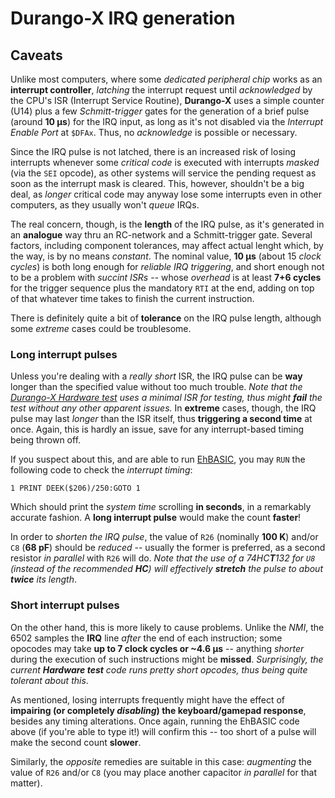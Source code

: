 # Durango-X IRQ generation

## Caveats

Unlike most computers, where some _dedicated peripheral chip_ works as an **interrupt controller**, _latching_ the interrupt request
until _acknowledged_ by the CPU's ISR (Interrupt Service Routine), **Durango-X** uses a simple counter (U14) plus a few
_Schmitt-trigger_ gates for the generation of a brief pulse (around **10 µs**) for the IRQ input, as long as it's not disabled via
the _Interrupt Enable Port_ at `$DFAx`. Thus, no _acknowledge_ is possible or necessary.

Since the IRQ pulse is not latched, there is an increased risk of losing interrupts whenever some _critical code_ is executed with
interrupts _masked_ (via the `SEI` opcode), as other systems will service the pending request as soon as the interrupt mask is cleared.
This, however, shouldn't be a big deal, as _longer_ critical code may anyway lose some interrupts even in other computers, as they
usually won't _queue_ IRQs.

The real concern, though, is the **length** of the IRQ pulse, as it's generated in an **analogue** way thru an RC-network and a
Schmitt-trigger gate. Several factors, including component tolerances, may affect actual lenght which, by the way, is by no means
_constant_. The nominal value, **10 µs** (about 15 _clock cycles_) is both long enough for _reliable IRQ triggering_,
and short enough not to be a problem with _succint ISRs_ -- whose _overhead_ is at least **7+6 cycles** for the trigger sequence plus
the mandatory `RTI` at the end, adding on top of that whatever time takes to finish the current instruction.

There is definitely quite a bit of **tolerance** on the IRQ pulse length, although some _extreme_ cases could be troublesome.

### Long interrupt pulses

Unless you're dealing with a _really short_ ISR, the IRQ pulse can be **way** longer than the specified value without too much trouble.
_Note that the [Durango-X Hardware test](../software/fulltest.md) uses a minimal ISR for testing, thus might **fail** the test
without any other apparent issues._
In **extreme** cases, though, the IRQ pulse may last _longer_ than the ISR itself, thus **triggering a second time** at once. Again, this is hardly
an issue, save for any interrupt-based timing being thrown off.

If you suspect about this, and are able to run [EhBASIC](../software/ehbasic.md), you may `RUN` the following code to check the _interrupt timing_:

```
1 PRINT DEEK($206)/250:GOTO 1
```

Which should print the _system time_  scrolling **in seconds**, in a remarkably accurate fashion. A **long interrupt pulse**
would make the count **faster**!

In order to _shorten the IRQ pulse_, the value of `R26` (nominally **100 K**) and/or `C8` (**68 pF**) should be _reduced_ -- usually the former is preferred, as a second resistor _in parallel_ with `R26` will do.
_Note that the use of a 74HC**T**132 for `U8` (instead of the recommended **HC**) will effectively **stretch** the pulse to about **twice** its length_.

### Short interrupt pulses

On the other hand, this is more likely to cause problems. Unlike the _NMI_, the 6502 samples the **IRQ** line _after_ the end of each instruction;
some opocodes may take **up to 7 clock cycles or ~4.6 µs** -- anything _shorter_ during the execution of such instructions might be **missed**.
_Surprisingly, the current **Hardware test** code runs pretty short opcodes, thus being quite tolerant about this_.

As mentioned, losing interrupts frequently might have the effect of **impairing (or completely _disabling_) the keyboard/gamepad response**,
besides any timing alterations. Once again, running the EhBASIC code above (if you're able to type it!) will confirm this -- too short of a pulse
will make the second count **slower**.

Similarly, the _opposite_ remedies are suitable in this case: _augmenting_ the value of `R26` and/or `C8` (you may place another capacitor
_in parallel_ for that matter).
